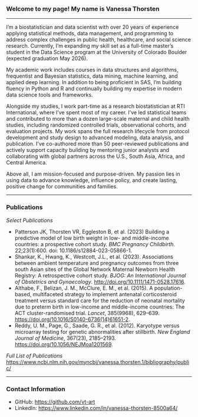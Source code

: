 ### Welcome to my page! My name is Vanessa Thorsten
____________________________________________________________________________________________________________________________________________________________________________
I’m a biostatistician and data scientist with over 20 years of experience applying statistical methods, data management, and programming to address complex challenges in public health, healthcare, and social science research. Currently, I’m expanding my skill set as a full-time master’s student in the Data Science program at the University of Colorado Boulder (expected graduation May 2026).

My academic work includes courses in data structures and algorithms, frequentist and Bayesian statistics, data mining, machine learning, and applied deep learning. In addition to being proficient in SAS, I’m building fluency in Python and R and continually building my expertise in modern data science tools and frameworks.

Alongside my studies, I work part-time as a research biostatistician at RTI International, where I’ve spent most of my career. I’ve led statistical teams and contributed to more than a dozen large-scale maternal and child health studies, including randomized controlled trials, observational cohorts, and evaluation projects. My work spans the full research lifecycle from protocol development and study design to advanced modeling, data analysis, and publication. I've co-authored more than 50 peer-reviewed publications and actively support capacity building by mentoring junior analysts and collaborating with global partners across the U.S., South Asia, Africa, and Central America.

Above all, I am mission-focused and purpose-driven. My passion lies in using data to advance knowledge, influence policy, and create lasting, positive change for communities and families.
____________________________________________________________________________________________________________________________________________________________
### Publications
*Select Publications*<br>
- Patterson JK, Thorsten VR, Eggleston B, et al. (2023) Building a predictive model of low birth weight in low- and middle-income countries: a prospective cohort study. *BMC Pregnancy Childbirth*. 22;23(1):600. doi: 10.1186/s12884-023-05866-1.
-	Shankar, K., Hwang, K., Westcott, J.L., et al. (2023). Associations between ambient temperature and pregnancy outcomes from three south Asian sites of the Global Network Maternal Newborn Health Registry: A retrospective cohort study. *BJOG: An International Journal of Obstetrics and Gynaecology*. http://doi.org/10.1111/1471-0528.17616.
-	Althabe, F., Belizan, J. M., McClure, E. M., et al. (2015). A population-based, multifaceted strategy to implement antenatal corticosteroid treatment versus standard care for the reduction of neonatal mortality due to preterm birth in low-income and middle-income countries: The ACT cluster-randomised trial. *Lancet*, 385(9968), 629–639. https://doi.org/10.1016/S0140-6736(14)61651-2.
-	Reddy, U. M., Page, G., Saade, G. R., et al. (2012). Karyotype versus microarray testing for genetic abnormalities after stillbirth. *New England Journal of Medicine*, 367(23), 2185–2193. https://doi.org/10.1056/NEJMoa1201569.

*Full List of Publications*<br>
https://www.ncbi.nlm.nih.gov/myncbi/vanessa.thorsten.1/bibliography/public/
____________________________________________________________________________________________________________________________________________________________
### Contact Information
- GitHub: https://github.com/vt-art
- LinkedIn: https://www.linkedin.com/in/vanessa-thorsten-8500a64/
